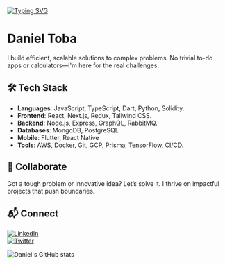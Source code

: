 [![Typing SVG](https://readme-typing-svg.demolab.com/?lines=Daniel+Toba;Full+Stack+Problem+Solver)](https://git.io/typing-svg)

# Daniel Toba

I build efficient, scalable solutions to complex problems. No trivial to-do apps or calculators—I'm here for the real challenges.

## 🛠 Tech Stack
- **Languages**: JavaScript, TypeScript, Dart, Python, Solidity.  
- **Frontend**: React, Next.js, Redux, Tailwind CSS.
- **Backend**: Node.js, Express, GraphQL, RabbitMQ.
- **Databases**: MongoDB, PostgreSQL  
- **Mobile**: Flutter, React Native  
- **Tools**: AWS, Docker, Git, GCP, Prisma, TensorFlow, CI/CD.

## 🤝 Collaborate
Got a tough problem or innovative idea? Let’s solve it. I thrive on impactful projects that push boundaries.

## 📬 Connect
[![LinkedIn](https://img.shields.io/badge/-danieloloruntoba-blue?style=flat-square&logo=Linkedin&logoColor=white)](https://www.linkedin.com/in/danieloloruntoba)  
[![Twitter](https://img.shields.io/badge/@danieltoba__-1ca0f1?style=flat-square&labelColor=1ca0f1&logo=twitter&logoColor=white)](https://twitter.com/danieltoba_)  

![Daniel's GitHub stats](https://github-readme-stats.vercel.app/api?username=Daniel-16&show_icons=true&theme=tokyonight)
